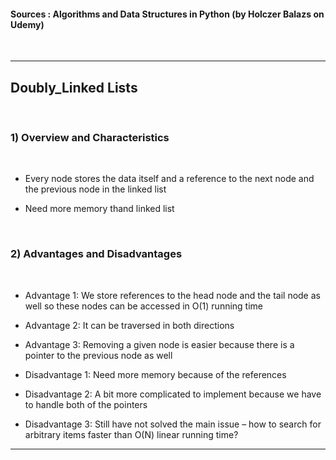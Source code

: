 

#### Sources : Algorithms and Data Structures in Python (by Holczer Balazs on Udemy)
<br>

---

## __Doubly_Linked Lists__
<br>

### __1) Overview and Characteristics__
<br>

* Every node stores the data itself and a reference to the next node and the previous node in the linked list

* Need more memory thand linked list

<br>

### __2) Advantages and Disadvantages__
<br>

* Advantage 1: We store references to the head node and the tail node as well so these nodes can be accessed in O(1) running time

* Advantage 2: It can be traversed in both directions

* Advantage 3: Removing a given node is easier because there is a pointer to the previous node as well

* Disadvantage 1: Need more memory because of the references

* Disadvantage 2: A bit more complicated to implement because we have to handle both of the pointers

* Disadvantage 3: Still have not solved the main issue – how to search for arbitrary items faster than O(N) linear running time?

---